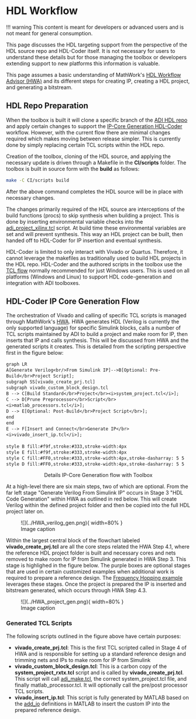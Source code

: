 # HDL Workflow

!!! warning This content is meant for developers or advanced users and is not meant for general consumption.

This page discusses the HDL targeting support from the perspective of the HDL source repo and HDL-Coder itself. It is not necessary for users to understand these details but for those managing the toolbox or developers extending support to new platforms this information is valuable.

This page assumes a basic understanding of MathWork's [HDL Workflow Advisor (HWA)](https://www.mathworks.com/help/hdlcoder/ug/overview-of-workflows-in-hdl-workflow-advisor.html) and its different steps for creating IP, creating a HDL project, and generating a bitstream. 

## HDL Repo Preparation

When the toolbox is built it will clone a specific branch of the [ADI HDL repo](github.com/analogdevicesinc/hdl) and apply certain changes to support the [IP-Core Generation HDL-Coder](https://www.mathworks.com/discovery/ip-core-generation.html) workflow. However, with the current flow there are minimal changes required which makes moving between release simpler. This is currently done by simply replacing certain TCL scripts within the HDL repo. 

Creation of the toolbox, cloning of the HDL source, and applying the necessary update is driven through a Makefile in the **CI/scripts** folder. The toolbox is built in source form with the **build** as follows:

```bash
make -C CI/scripts build
```
After the above command completes the HDL source will be in place with necessary changes.

The changes primarily required of the HDL source are interceptions of the build functions (procs) to skip synthesis when building a project. This is done by inserting environmental variable checks into the [adi_project_xilinx.tcl](https://github.com/analogdevicesinc/TransceiverToolbox/blob/master/CI/scripts/adi_project_xilinx.tcl#L138) script. At build time these environmental variables are set and will prevent synthesis. This way an HDL project can be built, then handed off to HDL-Coder for IP insertion and eventual synthesis.

HDL-Coder is limited to only interact with Vivado or Quartus. Therefore, it cannot leverage the makefiles as traditionally used to build HDL projects in the HDL repo. HDL-Coder and the authored scripts in the toolbox use the [TCL flow](https://wiki.analog.com/resources/fpga/docs/build#xilinx_auto_tcl_build) normally recommended for just Windows users. This is used on all platforms (Windows and Linux) to support HDL code-generation and integration with ADI toolboxes.

## HDL-Coder IP Core Generation Flow

The orchestration of Vivado and calling of specific TCL scripts is managed through MathWork's [HWA](https://www.mathworks.com/help/hdlcoder/ug/overview-of-workflows-in-hdl-workflow-advisor.html). HWA generates HDL (Verilog is currently the only supported language) for specific Simulink blocks, calls a number of TCL scripts maintained by ADI to build a project and make room for IP, then inserts that IP and calls synthesis. This will be discussed from HWA and the generated scripts it creates. This is detailed from the scripting perspective first in the figure below:

``` mermaid
graph LR
A[Generate Verilog<br/>From Simulink IP]-->B[Optional: Pre-Build</br>Project Script];
subgraph SS[vivado_create_prj.tcl]
subgraph vivado_custom_block_design.tcl
B --> C[Build Standard</br>Project</br><i>system_project.tcl</i>];
C --> D[Prune Preprocessor</br>Script</br><i>matlab_processors.tcl</i>];
D --> E[Optional: Post-Build</br>Project Script</br>];
end
end
E --> F[Insert and Connect</br>Generate IP</br><i>vivado_insert_ip.tcl</i>];

style B fill:#f9f,stroke:#333,stroke-width:4px
style E fill:#f9f,stroke:#333,stroke-width:4px
style C fill:#FF0,stroke:#333,stroke-width:4px,stroke-dasharray: 5 5
style D fill:#FF0,stroke:#333,stroke-width:4px,stroke-dasharray: 5 5
```
<center>Details IP-Core Generation flow with Toolbox</center>

At a high-level there are six main steps, two of which are optional. From the far left stage "Generate Verilog From Simulink IP" occurs in Stage 3 "HDL Code Generation" within HWA as outlined in red below. This will create Verilog within the defined project folder and then be copied into the full HDL project later on.

<figure markdown>
![](../HWA_verilog_gen.png){ width=80% }
  <figcaption>Image caption</figcaption>
</figure>

Within the largest central block of the flowchart labeled **vivado_create_prj.tcl** are all the core steps related the HWA Step 4.1, where the reference HDL project folder is built and necessary cores and nets removed to make room for IP from Simulink generated in HWA Step 3. This stage is highlighed in the figure below. The purple boxes are optional stages that are used in certain customized examples when additional work is required to prepare a reference design. The [Frequency Hopping example](https://github.com/analogdevicesinc/TransceiverToolbox/tree/master/trx_examples/targeting/frequency-hopping) leverages these stages. Once the project is prepared the IP is inserted and bitstream generated, which occurs through HWA Step 4.3.

<figure markdown>
![](../HWA_project_gen.png){ width=80% }
  <figcaption>Image caption</figcaption>
</figure>

### Generated TCL Scripts


The following scripts outlined in the figure above have certain purposes:

- **vivado_create_prj.tcl**: This is the first TCL scripted called in Stage 4 of HWA and is responsible for setting up a standard reference design and trimming nets and IPs to make room for IP from Simulink
- **vivado_custom_block_design.tcl**: This is a carbon copy of the **system_project_rxtx.tcl** script and is called by **vivado_create_prj.tcl**. This script will call [adi_make.tcl](https://wiki.analog.com/resources/fpga/docs/build#xilinx_auto_tcl_build), the correct system_project.tcl file, and finally matlab_processor.tcl. It will optionally call the pre/post processor TCL scripts.
- **vivado_insert_ip.tcl**: This script is fully generated by MATLAB based on the [add_io](https://github.com/analogdevicesinc/TransceiverToolbox/blob/master/hdl/vendor/AnalogDevices/+AnalogDevices/add_io.m) definitions in MATLAB to insert the custom IP into the prepared reference design.